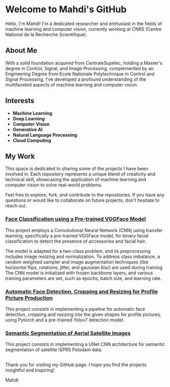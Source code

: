 # Welcome to Mahdi's GitHub

Hello, I'm Mahdi! I'm a dedicated researcher and enthusiast in the fields of machine learning and computer vision, currently working at CNRS (Centre National de la Recherche Scientifique).

## About Me

With a solid foundation acquired from CentraleSupélec, holding a Master's degree in Control, Signal, and Image Processing, complemented by an Engineering Degree from Ecole Nationale Polytechnique in Control and Signal Processing, I've developed a profound understanding of the multifaceted aspects of machine learning and computer vision.

<!---
### To Add

- Add more AI.
- Add OAI.
- Add PET.
- Add BCI.

### My Journey

- **CentraleSupélec**: During my time here, I engaged deeply with advanced topics and methodologies in the realm of machine learning and image processing.
  
- **Internship at CEA Paris-Saclay**: I explored the cutting-edge topic of "Plug-and-Play Image Reconstruction for Positron Emission Tomography," where I combined theoretical knowledge with practical application to advance in this challenging field.
  
- **Ecole Nationale Polytechnique**: My engineering thesis "Controlling a Mobile Robot via a Brain-Machine Interface, Detecting Fatigue Using EEG Signals" allowed me to delve into the intricate relationship between technology and human biological signals, pioneering in the domain of Brain-Machine Interfaces.
--->

## Interests

- **Machine Learning**
- **Deep Learning**
- **Computer Vision**
- **Generative AI**
- **Natural Language Processing**
- **Cloud Computing**

## My Work

This space is dedicated to sharing some of the projects I have been involved in. Each repository represents a unique blend of creativity and technical skill, showcasing the application of machine learning and computer vision to solve real-world problems.

Feel free to explore, fork, and contribute to the repositories. If you have any questions or would like to collaborate on future projects, don't hesitate to reach out.

### [Face Classification using a Pre-trained VGGFace Model](https://github.com/Mehdilat/Project-ClearFace-Classification)

This project employs a Convolutional Neural Network (CNN) using transfer learning, specifically a pre-trained VGGFace model, for binary facial classification to detect the presence of accessories and facial hair.

The model is adapted for a two-class problem, and its preprocessing includes image resizing and normalization. To address class imbalance, a random weighted sampler and image augmentation techniques (like horizontal flips, rotations, jitter, and gaussian blur) are used during training. The CNN model is initialized with frozen backbone layers, and various training parameters are set, such as epochs, batch size, and learning rate.

### [Automatic Face Detection, Cropping and Resizing for Profile Picture Production](https://github.com/Mehdilat/Project-ProfilePicture-AutomaticFaceDetection)

This project consists in implementing a pipeline for automatic face detection, cropping and resizing into the given shapes for profile pictures, using Pytorch and a pre-trained Yolov7 detection model.

### [Semantic Segmentation of Aerial Satellite Images](https://github.com/Mehdilat/Project-SatelliteImages-SemanticSegmentation)

This project consists in implementing a UNet CNN architecture for semantic segmentation of satellite ISPRS Potsdam data.

<!--
## Let's Connect

I'm always on the lookout for new collaborations, learning opportunities, and interesting discussions in the field of AI and computer vision. If you share similar interests or have a project in mind, let's connect!

- [LinkedIn](https://www.linkedin.com/in/mahdi-latreche/)
-->
##

Thank you for visiting my GitHub page. I hope you find the projects insightful and inspiring!

Mahdi
